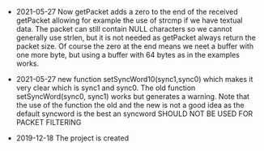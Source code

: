 - 2021-05-27 Now getPacket adds a zero to the end of the received getPacket allowing for example the use of strcmp if we have textual data. The packet can still contain NULL characters so we cannot generally use strlen, but it is not needed as getPacket always return the packet size. Of course the zero at the end means we neet a buffer with one more byte, but using a buffer with 64 bytes as in the examples works.

- 2021-05-27 new function setSyncWord10(sync1,sync0) which makes it very clear which is sync1 and sync0. The old function setSyncWord(sync0, sync1) works but generates a warning. Note that the use of the function the old and the new is not a good idea as the default syncword is the best an syncword SHOULD NOT BE USED FOR PACKET FILTERING

- 2019-12-18 The project is created